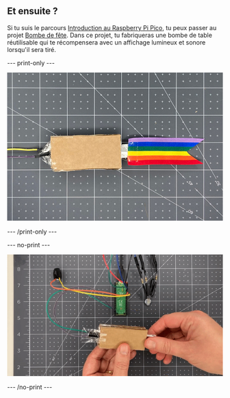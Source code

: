 ## Et ensuite ?

Si tu suis le parcours [Introduction au Raspberry Pi Pico](https://projects.raspberrypi.org/en/pathways/pico-intro), tu peux passer au projet [Bombe de fête](https://projects.raspberrypi.org/en/projects/party-popper). Dans ce projet, tu fabriqueras une bombe de table réutilisable qui te récompensera avec un affichage lumineux et sonore lorsqu'il sera tiré.

--- print-only ---

![Un petit morceau de papier d'aluminium est retiré de l'interrupteur à pression et une LED s'allume et un son est émis.](images/full-popper-test.jpg)

--- /print-only ---

--- no-print ---

![Un petit morceau de papier d'aluminium est retiré de l'interrupteur à pression et une LED s'allume et un son est émis.](images/full-popper-test.gif)

--- /no-print ---
